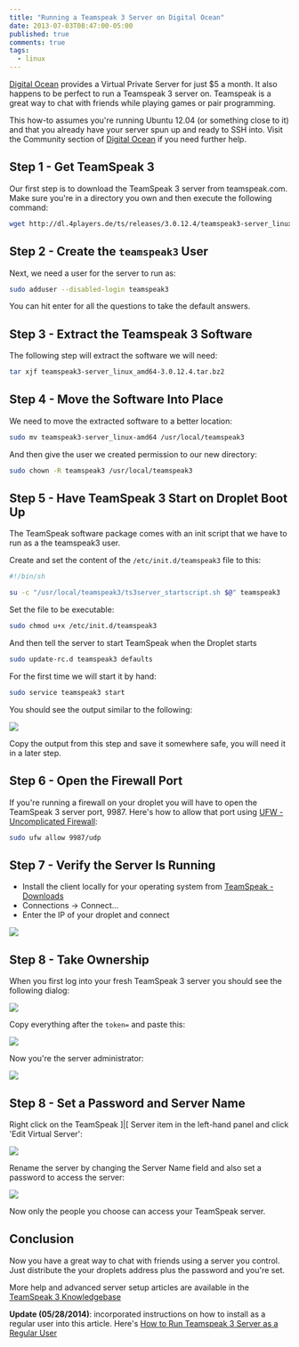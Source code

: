 ```yaml
---
title: "Running a Teamspeak 3 Server on Digital Ocean"
date: 2013-07-03T08:47:00-05:00
published: true
comments: true
tags:
  - linux
---
```


[Digital Ocean](https://www.digitalocean.com/?refcode=d7c77f58d8de) provides a Virtual Private Server for just $5 a month. It also happens to be perfect to run a Teamspeak 3 server on. Teamspeak is a great way to chat with friends while playing games or pair programming.

This how-to assumes you're running Ubuntu 12.04 (or something close to it) and that you already have your server spun up and ready to SSH into. Visit the Community section of [Digital Ocean](https://www.digitalocean.com/?refcode=d7c77f58d8de) if you need further help.

## Step 1 - Get TeamSpeak 3 ##
Our first step is to download the TeamSpeak 3 server from teamspeak.com. Make sure you're in a directory you own and then execute the following command:

```bash
wget http://dl.4players.de/ts/releases/3.0.12.4/teamspeak3-server_linux_amd64-3.0.12.4.tar.bz2
```

## Step 2 - Create the `teamspeak3` User ##
Next, we need a user for the server to run as:

```bash
sudo adduser --disabled-login teamspeak3
```

You can hit enter for all the questions to take the default answers.
## Step 3 - Extract the Teamspeak 3 Software ##
The following step will extract the software we will need:

```bash
tar xjf teamspeak3-server_linux_amd64-3.0.12.4.tar.bz2
```

## Step 4 - Move the Software Into Place ##
We need to move the extracted software to a better location:

```bash
sudo mv teamspeak3-server_linux-amd64 /usr/local/teamspeak3
```

And then give the user we created permission to our new directory:

```bash
sudo chown -R teamspeak3 /usr/local/teamspeak3
```

## Step 5 - Have TeamSpeak 3 Start on Droplet Boot Up ##

The TeamSpeak software package comes with an init script that we have to run as a the teamspeak3 user.

Create and set the content of the `/etc/init.d/teamspeak3` file to this:

```bash
#!/bin/sh

su -c "/usr/local/teamspeak3/ts3server_startscript.sh $@" teamspeak3
```

Set the file to be executable:

```bash
sudo chmod u+x /etc/init.d/teamspeak3
```

And then tell the server to start TeamSpeak when the Droplet starts

```bash
sudo update-rc.d teamspeak3 defaults
```

For the first time we will start it by hand:

```bash
sudo service teamspeak3 start
```

You should see the output similar to the following:

![](/2013-07-03-running-a-teamspeak-3-server-on-digital-ocean/ts3_img1.png)

Copy the output from this step and save it somewhere safe, you will need it in a later step.
## Step 6 - Open the Firewall Port ##

If you're running a firewall on your droplet you will have to open the TeamSpeak 3 server port, 9987. Here's how to allow that port using [UFW - Uncomplicated Firewall](https://help.ubuntu.com/community/UFW):

```bash
sudo ufw allow 9987/udp
```

## Step 7 - Verify the Server Is Running ##

* Install the client locally for your operating system from [TeamSpeak - Downloads](http://teamspeak.com/?page=downloads)
* Connections -> Connect…
* Enter the IP of your droplet and connect

![](/2013-07-03-running-a-teamspeak-3-server-on-digital-ocean/ts3_img2.png)

## Step 8 - Take Ownership ##

When you first log into your fresh TeamSpeak 3 server you should see the following dialog:

![](/2013-07-03-running-a-teamspeak-3-server-on-digital-ocean/ts3_img3.png)

Copy everything after the `token=` and paste this:

![](/2013-07-03-running-a-teamspeak-3-server-on-digital-ocean/ts3_img4.png)

Now you're the server administrator:

![](/2013-07-03-running-a-teamspeak-3-server-on-digital-ocean/ts3_img5.png)

## Step 8 - Set a Password and Server Name ##

Right click on the TeamSpeak ]|[ Server item in the left-hand panel and click 'Edit Virtual Server':

![](/2013-07-03-running-a-teamspeak-3-server-on-digital-ocean/ts3_img6.png)

Rename the server by changing the Server Name field and also set a password to access the server:

![](/2013-07-03-running-a-teamspeak-3-server-on-digital-ocean/ts3_img7.png)

Now only the people you choose can access your TeamSpeak server.

## Conclusion ##

Now you have a great way to chat with friends using a server you control. Just distribute the your droplets address plus the password and you're set.

More help and advanced server setup articles are available in the [TeamSpeak 3 Knowledgebase](https://support.teamspeakusa.com/index.php?/Knowledgebase/List/Index/10/english)

**Update (05/28/2014)**: incorporated instructions on how to install as a regular user into this article. Here's [How to Run Teamspeak 3 Server as a Regular User](/2014/05/running-teamspeak-3-server-as-a-regular-user/)
